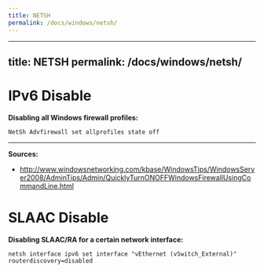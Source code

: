 ```yaml
---
title: NETSH
permalink: /docs/windows/netsh/
---
```

---
title: NETSH
permalink: /docs/windows/netsh/
---

# IPv6 Disable


**Disabling all Windows firewall profiles:**
```
NetSh Advfirewall set allprofiles state off
```

***
**Sources:**
* http://www.windowsnetworking.com/kbase/WindowsTips/WindowsServer2008/AdminTips/Admin/QuicklyTurnONOFFWindowsFirewallUsingCommandLine.html

# SLAAC Disable

**Disabling SLAAC/RA for a certain network interface:**
```
netsh interface ipv6 set interface "vEthernet (vSwitch_External)" routerdiscovery=disabled
```
